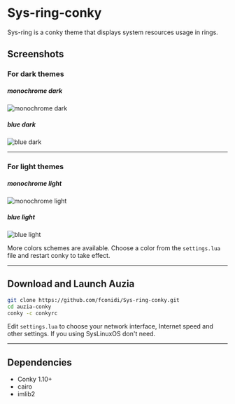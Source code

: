 # Sys-ring-conky

Sys-ring is a conky theme that displays system resources usage in rings.

## Screenshots

### For dark themes

##### monochrome dark

![monochrome dark](.github/monochrome_dark.jpg)

##### blue dark

![blue dark](.github/blue_dark.jpg)

***

### For light themes

##### monochrome light

![monochrome light](.github/monochrome_light.jpg)


##### blue light

![blue light](.github/blue_light.jpg)



More colors schemes are available. Choose a color from the `settings.lua` file and restart conky to take effect.

***

## Download and Launch Auzia

```sh
git clone https://github.com/fconidi/Sys-ring-conky.git
cd auzia-conky
conky -c conkyrc
```

Edit `settings.lua` to choose your network interface, Internet speed and other settings. If you using SysLinuxOS don't need.

***

## Dependencies

- Conky 1.10+
- cairo
- imlib2

